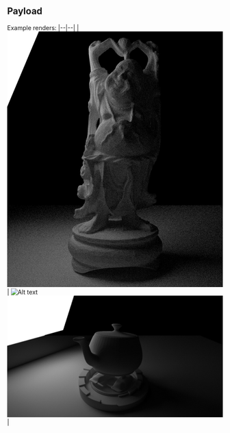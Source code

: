 ## Payload

Example renders:
|--|--|
|![Alt text](img/buddha.jpg?raw=ture "Buddha Diffuse 100 samples")| ![Alt text](img/out.bmp?raw=ture "Glossy green renderman teapot")![Alt text](img/10000samples.bmp?raw=ture "10,000 samples")|
